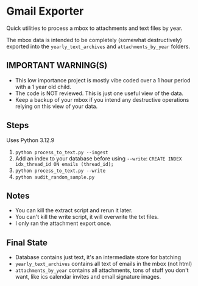 # Gmail Exporter

Quick utilities to process a mbox to attachments and text files by year.

The mbox data is intended to be completely (somewhat destructively) exported into the `yearly_text_archives` and `attachments_by_year` folders.



## IMPORTANT WARNING(S)

* This low importance project is mostly vibe coded over a 1 hour period with a 1 year old child.
* The code is NOT reviewed. This is just one useful view of the data.
* Keep a backup of your mbox if you intend any destructive operations relying on this view of your data.


## Steps

Uses Python 3.12.9

1. `python process_to_text.py --ingest`
2. Add an index to your database before using `--write`: `CREATE INDEX idx_thread_id ON emails (thread_id);`
3. `python process_to_text.py --write`
4. `python audit_random_sample.py`

## Notes

- You can kill the extract script and rerun it later. 
- You can't kill the write script, it will overwrite the txt files.
- I only ran the attachment export once.

## Final State

- Database contains just text, it's an intermediate store for batching
- `yearly_text_archives` contains all text of emails in the mbox (not html)
- `attachments_by_year` contains all attachments, tons of stuff you don't want, like ics calendar invites and email signature images.


